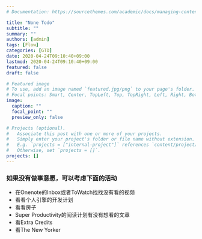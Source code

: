 ```yaml
---
# Documentation: https://sourcethemes.com/academic/docs/managing-content/

title: "None Todo"
subtitle: ""
summary: ""
authors: [admin]
tags: [Flow]
categories: [GTD]
date: 2020-04-24T09:10:40+09:00
lastmod: 2020-04-24T09:10:40+09:00
featured: false
draft: false

# Featured image
# To use, add an image named `featured.jpg/png` to your page's folder.
# Focal points: Smart, Center, TopLeft, Top, TopRight, Left, Right, BottomLeft, Bottom, BottomRight.
image:
  caption: ""
  focal_point: ""
  preview_only: false

# Projects (optional).
#   Associate this post with one or more of your projects.
#   Simply enter your project's folder or file name without extension.
#   E.g. `projects = ["internal-project"]` references `content/project/deep-learning/index.md`.
#   Otherwise, set `projects = []`.
projects: []
---
```


### 如果没有做事意愿，可以考虑下面的活动

- 在Onenote的Inbox或者ToWatch找找没有看的视频
- 看看个人引擎的开发计划
- 看看房子
- Super Productivity的阅读计划有没有想看的文章
- 看Extra Credits
- 看The New Yorker